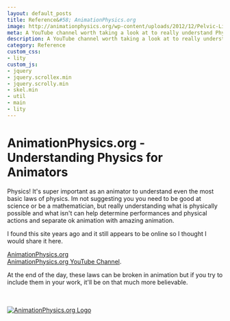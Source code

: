 ```yaml
---
layout: default_posts
title: Reference&#58; AnimationPhysics.org
image: http://animationphysics.org/wp-content/uploads/2012/12/Pelvic-List.jpg
meta: A YouTube channel worth taking a look at to really understand Physics, geared towards Animators!
description: A YouTube channel worth taking a look at to really understand Physics, geared towards Animators!
category: Reference
custom_css:
- lity
custom_js:
- jquery
- jquery.scrollex.min
- jquery.scrolly.min
- skel.min
- util
- main
- lity
---
```

<h1 class="major">AnimationPhysics.org - Understanding Physics for Animators</h1>
Physics! It's super important as an animator to understand even the most basic laws of physics. Im not suggesting you you need to be good at science or be a mathematician, but really understanding what is physically possible and what isn't can help determine performances and physical actions and separate ok animation with amazing animation. 

I found this site years ago and it still appears to be online so I thought I would share it here. 

[AnimationPhysics.org](http://animationphysics.org/)  
[AnimationPhysics.org YouTube Channel](https://www.youtube.com/user/AlejandroLuisGarcia/videos).   

At the end of the day, these laws can be broken in animation but if you try to include them in your work, it'll be on that much more believable. 


<br />
<br />

<div>
    <span class="image fit_half">
        <a href ="http://animationphysics.org/"><img src="http://animationphysics.org/wp-content/uploads/2012/12/Pelvic-List.jpg" alt="AnimationPhysics.org Logo"/></a>
    </span>
</div>










